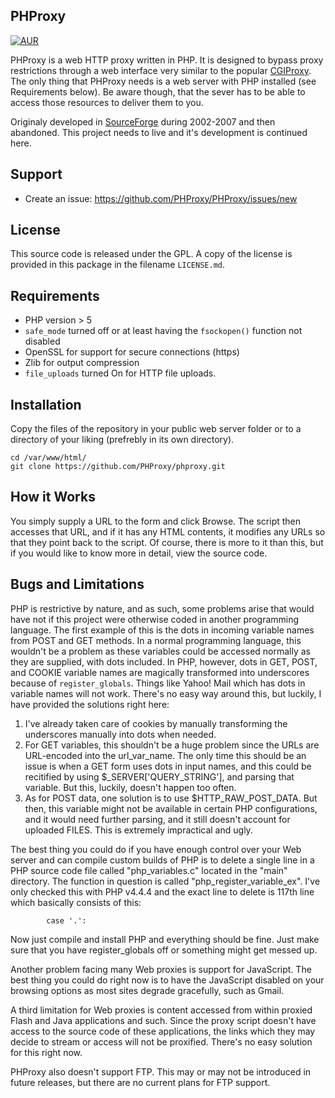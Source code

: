 ## PHProxy
[![AUR](https://img.shields.io/badge/style-GPL--3.0-blue.svg?style=flat&label=License)](https://github.com/azetrix/ShortLink/blob/master/LICENSE)

PHProxy is a web HTTP proxy written in PHP. It is designed to bypass proxy restrictions through a web interface very similar to the popular [CGIProxy](http://www.jmarshall.com/tools/cgiproxy/). The only thing that PHProxy needs is a web server with PHP installed (see Requirements below). Be aware though, that the sever has to be able to access those resources to deliver them to you.

Originaly developed in [SourceForge](http://www.sourceforge.net/projects/poxy/) during 2002-2007 and then abandoned. This project needs to live and it's development is continued here.

## Support

 * Create an issue: https://github.com/PHProxy/PHProxy/issues/new

## License

This source code is released under the GPL.
A copy of the license is provided in this package in the filename `LICENSE.md`.

## Requirements

 * PHP version > 5
 * `safe_mode` turned off or at least having the `fsockopen()` function not disabled
 * OpenSSL for support for secure connections (https)
 * Zlib for output compression
 * `file_uploads` turned On for HTTP file uploads.

## Installation

Copy the files of the repository in your public web server folder or to a
directory of your liking (prefrebly in its own directory).

```
cd /var/www/html/
git clone https://github.com/PHProxy/phproxy.git
```

## How it Works

You simply supply a URL to the form and click Browse. The script then 
accesses that URL, and if it has any HTML contents, it modifies 
any URLs so that they point back to the script. Of course, there is more
to it than this, but if you would like to know more in
detail, view the source code.

## Bugs and Limitations

PHP is restrictive by nature, and as such, some problems arise that 
would have not if this project were otherwise coded in another programming
language. The first example of this is the dots in incoming variable names 
from POST and GET methods. In a normal programming language, this wouldn't be
a problem as these variables could be accessed normally as they are 
supplied, with dots included. In PHP, however, dots in GET, POST, and
COOKIE variable names are magically transformed into underscores
because of `register_globals`. Things like Yahoo! Mail which has dots
in variable names will not work. There's no easy way around this, but
luckily, I have provided the solutions right here:

  1. I've already taken care of cookies by manually transforming
     the underscores manually into dots when needed.
  2. For GET variables, this shouldn't be a huge problem since the URLs
     are URL-encoded into the url_var_name. The only time this should be
     an issue is when a GET form uses dots in input names, and this could
     be recitified by using $_SERVER['QUERY_STRING'], and parsing that
     variable. But this, luckily, doesn't happen too often.
  3. As for POST data, one solution is to use $HTTP_RAW_POST_DATA. But then,
     this variable might not be available in certain PHP configurations,
     and it would need further parsing, and it still doesn't account 
     for uploaded FILES. This is extremely impractical and ugly.

The best thing you could do if you have enough control over your Web server
and can compile custom builds of PHP is to delete a single line in a PHP source
code file called "php_variables.c" located in the "main" directory.
The function in question is called "php_register_variable_ex". I've only checked
this with PHP v4.4.4 and the exact line to delete is 117th line which basically
consists of this:

			case '.':

Now just compile and install PHP and everything should be fine. Just make
sure that you have register_globals off or something might get messed up.

Another problem facing many Web proxies is support for JavaScript.
The best thing you could do right now is to have the JavaScript
disabled on your browsing options as most sites degrade gracefully,
such as Gmail.

A third limitation for Web proxies is content accessed from within proxied
Flash and Java applications and such. Since the proxy script doesn't have access
to the source code of these applications, the links which they may decide
to stream or access will not be proxified. There's no easy solution for this
right now.

PHProxy also doesn't support FTP. This may or may not be introduced 
in future releases, but there are no current plans for FTP support.
